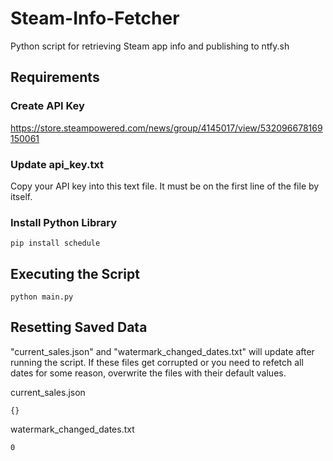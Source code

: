 # Steam-Info-Fetcher
Python script for retrieving Steam app info and publishing to ntfy.sh

## Requirements
### Create API Key
https://store.steampowered.com/news/group/4145017/view/532096678169150061

### Update api_key.txt
Copy your API key into this text file. It must be on the first line of the file by itself.

### Install Python Library
`pip install schedule`

## Executing the Script
`python main.py`

## Resetting Saved Data
"current_sales.json" and "watermark_changed_dates.txt" will update after running the script. If these files get corrupted or you need to refetch all dates for some reason, overwrite the files with their default values.

current_sales.json
```
{}
```

watermark_changed_dates.txt
```
0
```
